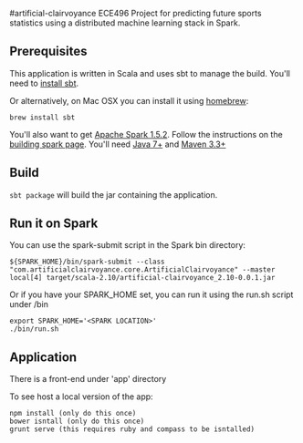 #artificial-clairvoyance
ECE496 Project for predicting future sports statistics using a distributed machine learning stack in Spark.

## Prerequisites
This application is written in Scala and uses sbt to manage the build. You'll need to [install sbt](http://www.scala-sbt.org/).

Or alternatively, on Mac OSX you can install it using [homebrew](http://brew.sh/):
```
brew install sbt
```

You'll also want to get [Apache Spark 1.5.2](http://spark.apache.org/docs/1.5.2/index.html).
Follow the instructions on the [building spark page](http://spark.apache.org/docs/1.5.2/building-spark.html).
You'll need [Java 7+](http://www.java.com/) and [Maven 3.3+](https://maven.apache.org/)

## Build
`sbt package` will build the jar containing the application.

## Run it on Spark
You can use the spark-submit script in the Spark bin directory:
```
${SPARK_HOME}/bin/spark-submit --class "com.artificialclairvoyance.core.ArtificialClairvoyance" --master local[4] target/scala-2.10/artificial-clairvoyance_2.10-0.0.1.jar
```
Or if you have your SPARK_HOME set, you can run it using the run.sh script under /bin
```
export SPARK_HOME='<SPARK LOCATION>'
./bin/run.sh
```

## Application

There is a front-end under 'app' directory

To see host a local version of the app:
```
npm install (only do this once)
bower isntall (only do this once)
grunt serve (this requires ruby and compass to be isntalled)
```
